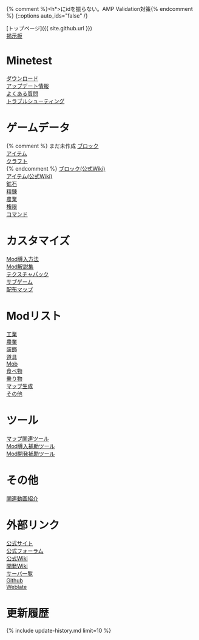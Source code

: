 {% comment %}<h*>にidを振らない。AMP Validation対策{% endcomment %}
{::options auto_ids="false" /}

[トップページ]({{ site.github.url }})  
[掲示板](http://minetest.bbs.fc2.com)

# Minetest

[ダウンロード](downloads)  
[アップデート情報](changelog)  
[よくある質問](questions)  
[トラブルシューティング](troubleshooting)

# ゲームデータ

{% comment %}
まだ未作成
[ブロック](blocks)  
[アイテム](items)  
[クラフト](crafts)  
{% endcomment %}
[ブロック(公式Wiki)](https://wiki.minetest.net/Blocks/ja)  
[アイテム(公式Wiki)](https://wiki.minetest.net/Items/ja)  
[鉱石](ores)  
[精錬](smelting)  
[農業](farming)  
[権限](privileges)  
[コマンド](commands)

# カスタマイズ

[Mod導入方法](mod-installing)  
[Mod解説集](mod-manuals)  
[テクスチャパック](texturepacks)  
[サブゲーム](subgames)  
[配布マップ](maps)

# Modリスト

[工業](mods-industry)  
[農業](mods-farming)  
[装飾](mods-decor)  
[道具](mods-tool)  
[Mob](mods-mob)  
[食べ物](mods-food)  
[乗り物](mods-vehicle)  
[マップ生成](mods-mapgen)  
[その他](mods-other)

# ツール

[マップ関連ツール](tools-map)  
[Mod導入補助ツール](tools-mod-installer)  
[Mod開発補助ツール](tools-mod-development)

# その他

[関連動画紹介](videos)  

# 外部リンク

[公式サイト](http://www.minetest.net)  
[公式フォーラム](https://forum.minetest.net)  
[公式Wiki](http://wiki.minetest.net/Main_Page/ja)  
[開発Wiki](http://dev.minetest.net/Main_Page/ja)  
[サーバ一覧](http://servers.minetest.net)  
[Github](https://github.com/minetest)  
[Weblate](https://hosted.weblate.org/projects/minetest/minetest/ja)

# 更新履歴

{% include update-history.md limit=10 %}
